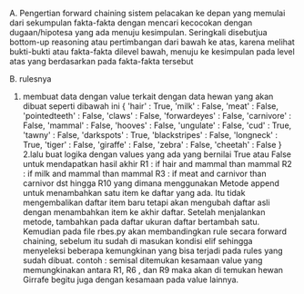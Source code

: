 A. Pengertian forward chaining
sistem pelacakan ke depan yang memulai dari sekumpulan fakta-fakta dengan mencari kecocokan dengan dugaan/hipotesa yang ada menuju kesimpulan. Seringkali disebutjua bottom-up reasoning atau pertimbangan dari bawah ke atas, karena melihat bukti-bukti atau fakta-fakta dilevel bawah, menuju ke kesimpulan pada level atas yang berdasarkan pada fakta-fakta tersebut

B. rulesnya
1. membuat data dengan value terkait dengan data hewan yang akan dibuat seperti dibawah ini
{ 
        'hair' : True,
        'milk' : False,
        'meat' : False,
        'pointedteeth' : False,
        'claws' : False,
        'forwardeyes' : False,
        'carnivore' : False,
        'mammal' : False,
        'hooves' : False,
        'ungulate' : False,
        'cud' : True,
        'tawny' : False,
        'darkspots' : True,
        'blackstripes' : False,
        'longneck' : True,
        'tiger' : False,
        'giraffe' : False,
        'zebra' : False,
        'cheetah' : False
        }
2.lalu buat logika dengan values yang ada yang bernilai True atau False untuk mendapatkan hasil akhir 
R1 : if hair and mammal than mammal
R2 : if milk and mammal than mammal
R3 : if meat and carnivor than carnivor
dst hingga R10
yang dimana menggunakan Metode append untuk menambahkan satu item ke daftar yang ada. Itu tidak mengembalikan daftar item baru tetapi akan mengubah daftar asli dengan menambahkan item ke akhir daftar. Setelah menjalankan metode, tambahkan pada daftar ukuran daftar bertambah satu. 
Kemudian pada file rbes.py akan membandingkan rule secara forward chaining, sebelum itu sudah di masukan kondisi elif sehingga menyeleksi beberapa kemungkinan yang bisa terjadi pada rules yang sudah dibuat. 
contoh : semisal ditemukan kesamaan value yang memungkinakan antara R1, R6 , dan R9 maka akan di temukan hewan Girrafe begitu juga dengan kesamaan pada value lainnya.


